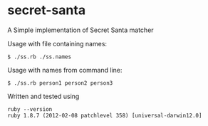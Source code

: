 secret-santa
============

A Simple implementation of Secret Santa matcher

Usage with file containing names:

    $ ./ss.rb ./ss.names

Usage with names from command line:

    $ ./ss.rb person1 person2 person3 


Written and tested using 

    ruby --version
    ruby 1.8.7 (2012-02-08 patchlevel 358) [universal-darwin12.0]

